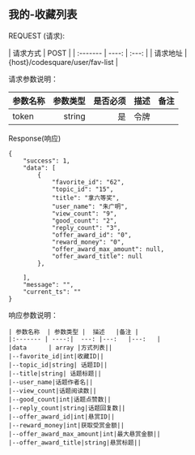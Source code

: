## 我的-收藏列表



REQUEST (请求):

|  请求方式    |    POST     |
| :------- | ----: | :---:  |
| 请求地址 | {host}/codesquare/user/fav-list   |

请求参数说明：

|    参数名称  | 参数类型 | 是否必须   | 描述   |备注|
| :------- | ----: | ---: | ---:   | ---:   |
| token | string |  是    |  令牌  ||



Response(响应)
	
    {
        "success": 1,
        "data": [
            {
                "favorite_id": "62",
                "topic_id": "15",
                "title": "拿六等奖",
                "user_name": "朱广明",
                "view_count": "9",
                "good_count": "2",
                "reply_count": "3",
                "offer_award_id": "0",
                "reward_money": "0",
                "offer_award_max_amount": null,
                "offer_award_title": null
            },
            
        ],
        "message": "",
        "current_ts": ""
    }


响应参数说明：

    | 参数名称  | 参数类型 |  描述   |备注 |
    |:------- | ----:|  ---: |---:   |---:   |
    |data      | array |方式列表||
    |--favorite_id|int|收藏ID||
    |--topic_id|string| 话题ID||
    |--title|string| 话题标题||
    |--user_name|话题作者名||
    |--view_count|话题阅读数||
    |--good_count|int|话题点赞数||
    |--reply_count|string|话题回复数||
    |--offer_award_id|int|悬赏ID||
    |--reward_money|int|获取受赏金额||
    |--offer_award_max_amount|int|最大悬赏金额||
    |--offer_award_title|string|悬赏标题||
    

